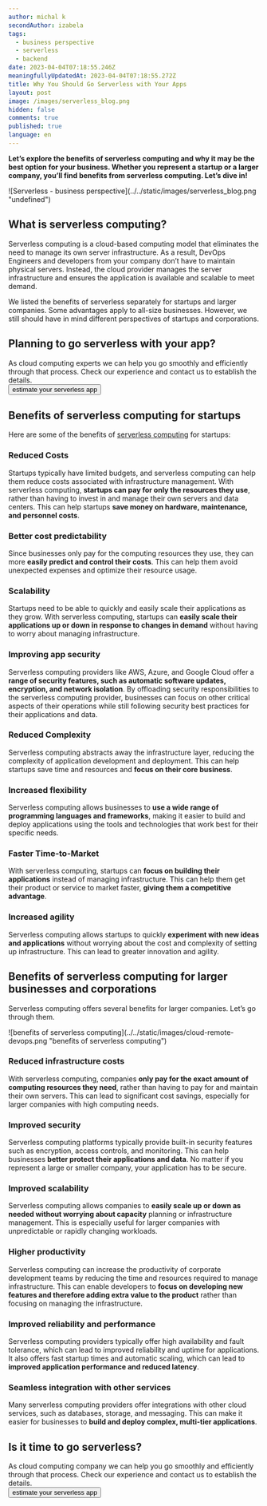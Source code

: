 ```yaml
---
author: michal k
secondAuthor: izabela
tags:
  - business perspective
  - serverless
  - backend
date: 2023-04-04T07:18:55.246Z
meaningfullyUpdatedAt: 2023-04-04T07:18:55.272Z
title: Why You Should Go Serverless with Your Apps
layout: post
image: /images/serverless_blog.png
hidden: false
comments: true
published: true
language: en
---
```

**Let’s explore the benefits of serverless computing and why it may be the best option for your business. Whether you represent a startup or a larger company, you’ll find benefits from serverless computing. Let’s dive in!**

<div class="image">![Serverless - business perspective](../../static/images/serverless_blog.png "undefined")</div>

## What is serverless computing?

Serverless computing is a cloud-based computing model that eliminates the need to manage its own server infrastructure. As a result, DevOps Engineers and developers from your company don’t have to maintain physical servers. Instead, the cloud provider manages the server infrastructure and ensures the application is available and scalable to meet demand.

We listed the benefits of serverless separately for startups and larger companies. Some advantages apply to all-size businesses. However, we still should have in mind different perspectives of startups and corporations.

<div class='block-button'><h2>Planning to go serverless with your app? </h2><div>As cloud computing experts we can help you go smoothly and efficiently through that process. Check our experience and contact us to establish the details.</div><a href="/our-areas/cloud-services"><button>estimate your serverless app</button></a></div>

## Benefits of serverless computing for startups

Here are some of the benefits of [serverless computing](/our-areas/cloud-services/) for startups:

### Reduced Costs

Startups typically have limited budgets, and serverless computing can help them reduce costs associated with infrastructure management. With serverless computing, **startups can pay for only the resources they use**, rather than having to invest in and manage their own servers and data centers. This can help startups **save money on hardware, maintenance, and personnel costs**.

### Better cost predictability

Since businesses only pay for the computing resources they use, they can more **easily predict and control their costs**. This can help them avoid unexpected expenses and optimize their resource usage.

### Scalability

Startups need to be able to quickly and easily scale their applications as they grow. With serverless computing, startups can **easily scale their applications up or down in response to changes in demand** without having to worry about managing infrastructure.

### Improving app security

Serverless computing providers like AWS, Azure, and Google Cloud offer a **range of security features, such as automatic software updates, encryption, and network isolation**. By offloading security responsibilities to the serverless computing provider, businesses can focus on other critical aspects of their operations while still following security best practices for their applications and data.

### Reduced Complexity

Serverless computing abstracts away the infrastructure layer, reducing the complexity of application development and deployment. This can help startups save time and resources and **focus on their core business**.

### Increased flexibility

Serverless computing allows businesses to **use a wide range of programming languages and frameworks**, making it easier to build and deploy applications using the tools and technologies that work best for their specific needs.

### Faster Time-to-Market

With serverless computing, startups can **focus on building their applications** instead of managing infrastructure. This can help them get their product or service to market faster, **giving them a competitive advantage**.

### Increased agility

Serverless computing allows startups to quickly **experiment with new ideas and applications** without worrying about the cost and complexity of setting up infrastructure. This can lead to greater innovation and agility.

## Benefits of serverless computing for larger businesses and corporations

Serverless computing offers several benefits for larger companies. Let’s go through them.

<div class="image">![benefits of serverless computing](../../static/images/cloud-remote-devops.png "benefits of serverless computing")</div>

### Reduced infrastructure costs

With serverless computing, companies **only pay for the exact amount of computing resources they need**, rather than having to pay for and maintain their own servers. This can lead to significant cost savings, especially for larger companies with high computing needs.

### Improved security

Serverless computing platforms typically provide built-in security features such as encryption, access controls, and monitoring. This can help businesses **better protect their applications and data**. No matter if you represent a large or smaller company, your application has to be secure.

### Improved scalability

Serverless computing allows companies to **easily scale up or down as needed without worrying about capacity** planning or infrastructure management. This is especially useful for larger companies with unpredictable or rapidly changing workloads.

### Higher productivity

Serverless computing can increase the productivity of corporate development teams by reducing the time and resources required to manage infrastructure. This can enable developers to **focus on developing new features and therefore adding extra value to the product** rather than focusing on managing the infrastructure.

### Improved reliability and performance

Serverless computing providers typically offer high availability and fault tolerance, which can lead to improved reliability and uptime for applications. It also offers fast startup times and automatic scaling, which can lead to **improved application performance and reduced latency**.

### Seamless integration with other services

Many serverless computing providers offer integrations with other cloud services, such as databases, storage, and messaging. This can make it easier for businesses to **build and deploy complex, multi-tier applications**.

<div class='block-button'><h2>Is it time to go serverless? </h2><div>As cloud computing company we can help you go smoothly and efficiently through that process. Check our experience and contact us to establish the details.</div><a href="/our-areas/cloud-services"><button>estimate your serverless app</button></a></div>
